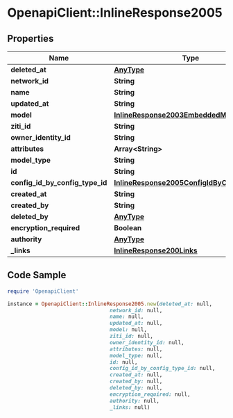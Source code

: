 # OpenapiClient::InlineResponse2005

## Properties

Name | Type | Description | Notes
------------ | ------------- | ------------- | -------------
**deleted_at** | [**AnyType**](.md) |  | 
**network_id** | **String** |  | 
**name** | **String** |  | 
**updated_at** | **String** |  | 
**model** | [**InlineResponse2003EmbeddedModel**](InlineResponse2003EmbeddedModel.md) |  | 
**ziti_id** | **String** |  | 
**owner_identity_id** | **String** |  | 
**attributes** | **Array&lt;String&gt;** |  | 
**model_type** | **String** |  | 
**id** | **String** |  | 
**config_id_by_config_type_id** | [**InlineResponse2005ConfigIdByConfigTypeId**](InlineResponse2005ConfigIdByConfigTypeId.md) |  | 
**created_at** | **String** |  | 
**created_by** | **String** |  | 
**deleted_by** | [**AnyType**](.md) |  | 
**encryption_required** | **Boolean** |  | 
**authority** | [**AnyType**](.md) |  | 
**_links** | [**InlineResponse200Links**](InlineResponse200Links.md) |  | 

## Code Sample

```ruby
require 'OpenapiClient'

instance = OpenapiClient::InlineResponse2005.new(deleted_at: null,
                                 network_id: null,
                                 name: null,
                                 updated_at: null,
                                 model: null,
                                 ziti_id: null,
                                 owner_identity_id: null,
                                 attributes: null,
                                 model_type: null,
                                 id: null,
                                 config_id_by_config_type_id: null,
                                 created_at: null,
                                 created_by: null,
                                 deleted_by: null,
                                 encryption_required: null,
                                 authority: null,
                                 _links: null)
```



